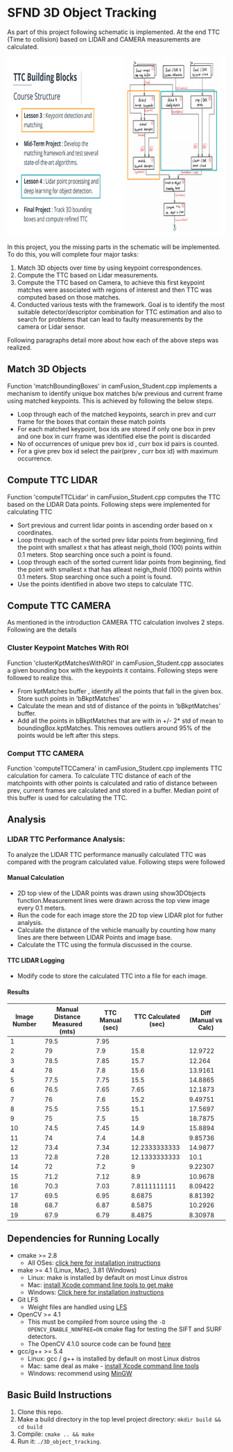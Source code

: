 # SFND 3D Object Tracking
As part of this project following schematic is implemented. At the end TTC (Time to collision) based on LIDAR and CAMERA measurements are calculated.

<img src="images/course_code_structure.png" width="779" height="414" />

In this project, you the missing parts in the schematic will be implemented. To do this, you will complete four major tasks: 
1. Match 3D objects over time by using keypoint correspondences. 
2. Compute the TTC based on Lidar measurements. 
3. Compute the TTC based on Camera, to achieve this first keypoint matches were associated with regions of interest and then TTC was computed based on those matches. 
4. Conducted various tests with the framework. Goal is to identify the most suitable detector/descriptor combination for TTC estimation and also to search for problems that can lead to faulty measurements by the camera or Lidar sensor. 

Following paragraphs detail more about how each of the above steps was realized. 

## Match 3D Objects
Function 'matchBoundingBoxes' in camFusion_Student.cpp implements a mechanism to identify unique box matches b/w previous and current frame using matched keypoints. This is achieved by following the below steps.
 - Loop through each of the matched keypoints, search in prev and curr frame for the boxes that contain these match points
 - For each matched keypoint, box ids are stored if only one box in prev and one box in curr frame was identified else the point is discarded
 - No of occurrences of unique prev box id , curr box id pairs is counted.
 - For a give prev box id select the pair(prev , curr box id) with maximum occurrence.

## Compute TTC LIDAR
Function 'computeTTCLidar' in camFusion_Student.cpp computes the TTC based on the LIDAR Data points. Following steps were implemented for calculating TTC
 - Sort previous and current lidar points in ascending order based on x coordinates.
 - Loop through each of the sorted prev lidar points from beginning, find the point with smallest x that has atleast
   neigh_thold (100) points within 0.1 meters. Stop searching once such a point is found.
 - Loop through each of the sorted current lidar points from beginning, find the point with smallest x that has atleast
   neigh_thold (100) points within 0.1 meters. Stop searching once such a point is found.
 - Use the points identified in above two steps to calculate TTC.

## Compute TTC CAMERA 
As mentioned in the introduction CAMERA TTC calculation involves 2 steps. Following are the details 

### Cluster Keypoint Matches With ROI
Function 'clusterKptMatchesWithROI' in camFusion_Student.cpp associates a given bounding box with the keypoints it contains. Following steps were followed to realize this.
- From kptMatches buffer , identify all the points that fall in the given box. Store such points in 'bBkptMatches'
- Calculate the mean and std of distance of the points in 'bBkptMatches' buffer.
- Add all the points in bBkptMatches that are with in +/- 2* std of mean to boundingBox.kptMatches. This removes outliers around 95% of the points would be left after this steps.

### Comput TTC CAMERA
Function 'computeTTCCamera' in camFusion_Student.cpp implements TTC calculation for camera. To calculate TTC distance of each of the matchpoints with other points is calculated and ratio of distance between prev, current frames are calculated and stored in a buffer. Median point of this buffer is used for calculating the TTC. 

## Analysis

### LIDAR TTC Performance Analysis:
To analyze the LIDAR TTC performance manually calculated TTC was compared with the program calculated value. Following steps were followed
#### Manual Calculation
- 2D top view of the LIDAR points was drawn using show3DObjects function.Measurement lines were drawn across the top view image every 0.1 meters. 
- Run the code for each image store the 2D top view LIDAR plot for futher analysis. 
- Calculate the distance of the vehicle manually by counting how many lines are there between LIDAR Points and image base.
- Calculate the TTC using the formula discussed in the course.

#### TTC LIDAR Logging
- Modify code to store the calculated TTC into a file for each image. 

#### Results 
|Image Number	|	Manual Distance Measured (mts) |	TTC Manual (sec) |	TTC Calculated (sec) |	Diff (Manual vs Calc) |
|-------------|--------------------------------|------------------|----------------------|-----------------------|
|1	|79.5	|7.95|  |  |			
|2	|79	|7.9	|15.8	|12.9722	| 2.8278 |
|3	|78.5|	7.85|	15.7|	12.264|	3.436|
|4	|78	|7.8|	15.6|	13.9161	|1.6839|
|5	|77.5|	7.75|	15.5|	14.8865|	0.6135|
|6	|76.5|	7.65|	7.65|	12.1873|	-4.5373|
|7	|76|	7.6|	15.2|	9.49751|	5.70249|
|8	|75.5|	7.55|	15.1|	17.5697|	-2.4697|
|9	|75|	7.5|	15|	18.7875|	-3.7875|
|10	|74.5|	7.45|	14.9|	15.8894|	-0.9894|
|11	|74|	7.4|	14.8|	9.85736|	4.94264|
|12	|73.4|	7.34|	12.2333333333|	14.9877|	-2.7543666667|
|13	|72.8|	7.28|	12.1333333333|	10.1|	2.0333333333|
|14	|72|	7.2|	9|	9.22307|	-0.22307|
|15	|71.2|	7.12|	8.9|	10.9678|	-2.0678|
|16	|70.3|	7.03|	7.8111111111|	8.09422|	-0.2831088889|
|17	|69.5|	6.95|	8.6875|	8.81392|	-0.12642|
|18	|68.7|	6.87|	8.5875|	10.2926|	-1.7051|
|19	|67.9|	6.79|	8.4875|	8.30978|	0.17772|


## Dependencies for Running Locally
* cmake >= 2.8
  * All OSes: [click here for installation instructions](https://cmake.org/install/)
* make >= 4.1 (Linux, Mac), 3.81 (Windows)
  * Linux: make is installed by default on most Linux distros
  * Mac: [install Xcode command line tools to get make](https://developer.apple.com/xcode/features/)
  * Windows: [Click here for installation instructions](http://gnuwin32.sourceforge.net/packages/make.htm)
* Git LFS
  * Weight files are handled using [LFS](https://git-lfs.github.com/)
* OpenCV >= 4.1
  * This must be compiled from source using the `-D OPENCV_ENABLE_NONFREE=ON` cmake flag for testing the SIFT and SURF detectors.
  * The OpenCV 4.1.0 source code can be found [here](https://github.com/opencv/opencv/tree/4.1.0)
* gcc/g++ >= 5.4
  * Linux: gcc / g++ is installed by default on most Linux distros
  * Mac: same deal as make - [install Xcode command line tools](https://developer.apple.com/xcode/features/)
  * Windows: recommend using [MinGW](http://www.mingw.org/)

## Basic Build Instructions

1. Clone this repo.
2. Make a build directory in the top level project directory: `mkdir build && cd build`
3. Compile: `cmake .. && make`
4. Run it: `./3D_object_tracking`.
